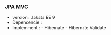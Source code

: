 ### JPA MVC
* version : Jakata EE 9
* Dependencie : 
* Implemment :
      - Hibernate
      - Hibernate Validate
